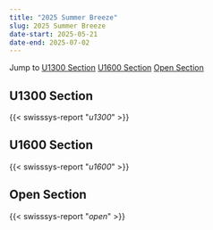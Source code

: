 ```yaml
---
title: "2025 Summer Breeze"
slug: 2025 Summer Breeze
date-start: 2025-05-21
date-end: 2025-07-02
---
```


Jump to [U1300 Section](#u1300-section)
[U1600 Section](#u1600-section)
[Open Section](#open-section)

## U1300 Section
{{< swisssys-report "*u1300*" >}}

## U1600 Section
{{< swisssys-report "*u1600*" >}}

## Open Section
{{< swisssys-report "*open*" >}}

